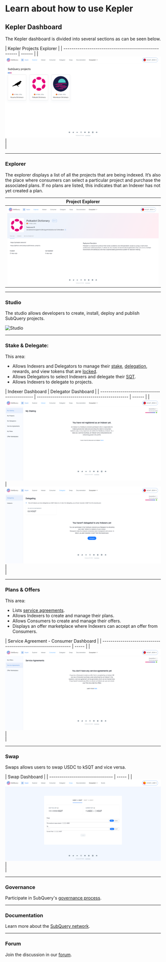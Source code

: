 # Learn about how to use Kepler

## Kepler Dashboard

The Kepler dashboard is divided into several sections as can be seen below.

| Kepler Projects Explorer                               |
| ------------------------------------------------------ | ------ |
| ![Kepler dashboard](./assets/img/kepler_dashboard.png) | <br /> |

---

### Explorer

The explorer displays a list of all the projects that are being indexed. It’s also the place where consumers can select a particular project and purchase the associated plans. If no plans are listed, this indicates that an Indexer has not yet created a plan.

| Project Explorer                                    |
| --------------------------------------------------- |
| ![Indexer's plans](./assets/img/indexers_plans.png) |

---

### Studio

The studio allows developers to create, install, deploy and publish SubQuery projects.

![Studio](/assets/img/studio.png)

---

### Stake & Delegate:

This area:

- Allows Indexers and Delegators to manage their [stake](../../glossary/glossary.md#staking), [delegation](../../glossary/glossary.md#delegating), rewards, and view tokens that are [locked](../../glossary/glossary.md#lock-period).
- Allows Delegators to select Indexers and delegate their [SQT](../token.md).
- Allows Indexers to delegate to projects.

| Indexer Dashboard                            | Delegator Dashboard                            |
| -------------------------------------------- | ---------------------------------------------- | ------ |
| ![Stake Dashboard](./assets/img/indexer.png) | ![Stake Dashboard](./assets/img/delegator.png) | <br /> |

---

### Plans & Offers

This area:

- Lists [service agreements](../../glossary/glossary.md#service-agreements).
- Allows Indexers to create and manage their plans.
- Allows Consumers to create and manage their offers.
- Displays an offer marketplace where Indexers can accept an offer from Consumers.

| Service Agreement - Consumer Dashboard                         |
| -------------------------------------------------------------- | ----- |
| ![Plan & Offer Dashboard](./assets/img/service_agreements.png) | <br/> |

---

### Swap

Swaps allows users to swap USDC to kSQT and vice versa.

| Swap Dashboard                   |
| -------------------------------- | ----- |
| ![Swaps](./assets/img/swaps.png) | <br/> |

---

### Governance

Participate in SubQuery's [governance process](https://snapshot.org/#/subquerynetwork.eth).

---

### Documentation

Learn more about the [SubQuery network](../introduction.html).

---

### Forum

Join the discussion in our [forum](https://forum.subquery.network/).
